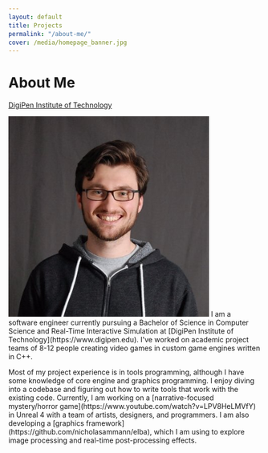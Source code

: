 ```yaml
---
layout: default
title: Projects
permalink: "/about-me/"
cover: /media/homepage_banner.jpg
---
```


<h1 class="top-text">About Me</h1>

[DigiPen Institute of Technology](https://www.digipen.edu)

<p>
    <img class="profile-pic" src="/media/profile_pic.jpg">
    I am a software engineer currently pursuing a Bachelor of Science in Computer Science and Real-Time Interactive Simulation at [DigiPen Institute of Technology](https://www.digipen.edu).
    I've worked on academic project teams of 8-12 people creating video games in custom game engines written in C++.
</p>

<p>
    Most of my project experience is in tools programming, although I have some knowledge of core engine and graphics programming.
    I enjoy diving into a codebase and figuring out how to write tools that work with the existing code.
    Currently, I am working on a [narrative-focused mystery/horror game](https://www.youtube.com/watch?v=LPV8HeLMVfY) in Unreal 4 with a team of artists, designers, and programmers.
    I am also developing a [graphics framework](https://github.com/nicholasammann/elba), which I am using to explore image processing and real-time post-processing effects.
</p>

<!--
<p>
    Lately, I have taken an interest in UI/UX design. I am developing a <a href="http://nickammann.com/">GUI for Perforce</a>, targeted towards game developers that might benefit from a directed source control workflow.
</p>
-->